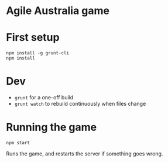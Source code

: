# Agile Australia game

# First setup

```
npm install -g grunt-cli
npm install
```

# Dev

- `grunt` for a one-off build
- `grunt watch` to rebuild continuously when files change

# Running the game

```
npm start
```

Runs the game, and restarts the server if something goes wrong.
